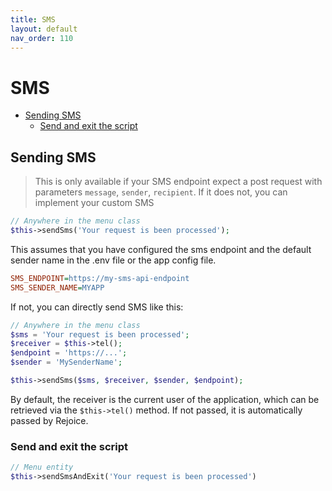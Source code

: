```yaml
---
title: SMS
layout: default
nav_order: 110
---
```


<h1>SMS</h1>

- [Sending SMS](#sending-sms)
  - [Send and exit the script](#send-and-exit-the-script)

## Sending SMS
> This is only available if your SMS endpoint expect a post request with parameters `message`, `sender`, `recipient`. If it does not, you can implement your custom SMS

```php
// Anywhere in the menu class
$this->sendSms('Your request is been processed');
```

This assumes that you have configured the sms endpoint and the default sender name in the .env file or the app config file.

```ini
SMS_ENDPOINT=https://my-sms-api-endpoint
SMS_SENDER_NAME=MYAPP
```

If not, you can directly send SMS like this:
```php
// Anywhere in the menu class
$sms = 'Your request is been processed';
$receiver = $this->tel();
$endpoint = 'https://...';
$sender = 'MySenderName';

$this->sendSms($sms, $receiver, $sender, $endpoint);
```

By default, the receiver is the current user of the application, which can be retrieved via the `$this->tel()` method. If not passed, it is automatically passed by Rejoice.

### Send and exit the script
```php
// Menu entity
$this->sendSmsAndExit('Your request is been processed')
```